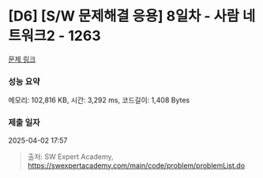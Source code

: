 # [D6] [S/W 문제해결 응용] 8일차 - 사람 네트워크2 - 1263 

[문제 링크](https://swexpertacademy.com/main/code/problem/problemDetail.do?contestProbId=AV18P2B6Iu8CFAZN) 

### 성능 요약

메모리: 102,816 KB, 시간: 3,292 ms, 코드길이: 1,408 Bytes

### 제출 일자

2025-04-02 17:57



> 출처: SW Expert Academy, https://swexpertacademy.com/main/code/problem/problemList.do